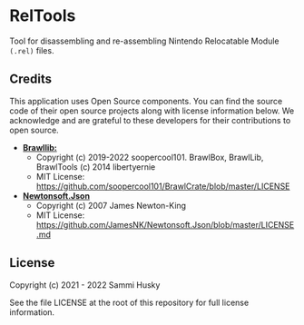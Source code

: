 # RelTools
Tool for disassembling and re-assembling Nintendo Relocatable Module `(.rel)` files.


## Credits
This application uses Open Source components. You can find the source code of their open source projects along with license information below. We acknowledge and are grateful to these developers for their contributions to open source.
 - [**Brawllib:**](https://github.com/soopercool101/BrawlCrate)
   - Copyright (c) 2019-2022 soopercool101. BrawlBox, BrawlLib, BrawlTools (c) 2014 libertyernie
   - MIT License: https://github.com/soopercool101/BrawlCrate/blob/master/LICENSE
 - [**Newtonsoft.Json**](https://github.com/JamesNK/Newtonsoft.Json)
   - Copyright (c) 2007 James Newton-King
   - MIT License: https://github.com/JamesNK/Newtonsoft.Json/blob/master/LICENSE.md

## License
Copyright (c) 2021 - 2022 Sammi Husky

See the file LICENSE at the root of this repository for full license information.
